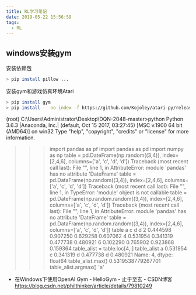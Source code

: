 ```yaml
---
title: RL学习笔记
date: 2019-05-22 15:56:59
tags:
  - RL
---
```


## windows安装gym
安装依赖包
``` bash
> pip install pillow ...
```
安装gym和游戏仿真环境Atari
``` bash
> pip install gym
> pip install - -no-index -f https://github.com/Kojoley/atari-py/releases atari_py
```





(root) C:\Users\Administrator\Desktop\DQN-2048-master>python
Python 3.6.3 |Anaconda, Inc.| (default, Oct 15 2017, 03:27:45) [MSC v.1900 64 bit (AMD64)] on win32
Type "help", "copyright", "credits" or "license" for more information.
>>> import pandas as pf
>>> import pandas as pd
>>> import numpy as np
>>> table = pd.DateFrame(np.random((3,4)), index=[2,4,6], columns=['a', 'c', 'd', 'd'])
Traceback (most recent call last):
  File "<stdin>", line 1, in <module>
AttributeError: module 'pandas' has no attribute 'DateFrame'
>>> table = pd.DataFrame(np.random((3,4)), index=[2,4,6], columns=['a', 'c', 'd', 'd'])
Traceback (most recent call last):
  File "<stdin>", line 1, in <module>
TypeError: 'module' object is not callable
>>> table = pd.DateFrame(np.random.random((3,4)), index=[2,4,6], columns=['a', 'c', 'd', 'd'])
Traceback (most recent call last):
  File "<stdin>", line 1, in <module>
AttributeError: module 'pandas' has no attribute 'DateFrame'
>>> table = pd.DataFrame(np.random.random((3,4)), index=[2,4,6], columns=['a', 'c', 'd', 'd'])
>>> table
          a         c         d         d
2  0.444598  0.907250  0.629258  0.607062
4  0.531954  0.341319  0.477738  0.480921
6  0.102290  0.765902  0.923868  0.159364
>>> table_alist = table.loc[4,:]
>>> table_alist
a    0.531954
c    0.341319
d    0.477738
d    0.480921
Name: 4, dtype: float64
>>> table_alist.max()
0.5319538779267701
>>> table_alist.argmax()
'a'
>>>










* 在Windows下使用OpenAI Gym - HelloGym - 止于至玄 - CSDN博客</br> https://blog.csdn.net/philthinker/article/details/79810249